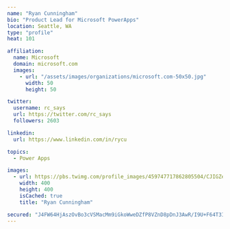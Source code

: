 ```yaml
---
name: "Ryan Cunningham"
bio: "Product Lead for Microsoft PowerApps"
location: Seattle, WA
type: "profile"
heat: 101

affiliation:
  name: Microsoft
  domain: microsoft.com
  images:
    - url: "/assets/images/organizations/microsoft.com-50x50.jpg"
      width: 50
      height: 50

twitter:
  username: rc_says
  url: https://twitter.com/rc_says
  followers: 2603

linkedin:
  url: https://www.linkedin.com/in/rycu

topics:
  - Power Apps

images:
  - url: https://pbs.twimg.com/profile_images/459747717862805504/CJIGZejd_400x400.png
    width: 400
    height: 400
    isCached: true
    title: "Ryan Cunningham"

secured: "J4FW64HjAszOvBo3cVSMacMm9iGkoWweDZfP8VZnD8pDnJ3AwR/I9U+F64T3IC7U1+SJxVtZrtKwKAG9/OPF9MkTFx2R1yfuHYjBcz+ytotGnHee3LNjcmLRHJUWcpslrRMTurO5KV8+OGsCUItNdfmEqgqAAv2u+Ha+H/eU4M0be5527Z1CtfMKLH3XsMQ675WjSkKKw4ogBYQoga1XhODSq1cvxNc/GDJpkNRUWYokTb8EhR+YFkCirWO0fFLsNwwpecx2wzIdhKSSOM/HUKzkUDe6hka6tVOqgm4eGlN3EYdZoQBmrI+iwo+vd5ifGFHk3W+T7+kMo2VP/BL5qcYJU6/gVFWfZWc9aHtq/TxAcdlPwoiiVQa6lCCiiZdHAaYpH5ZATT/jgAgIIVTG62CTdLMYiU65pqNXNaVyC/o=;KCKI6ACDJJTTCjkpO5E1yg=="
---
```


